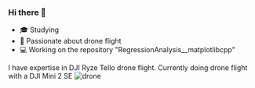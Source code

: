 ### Hi there 👋

- 🎓 Studying 
- 🚁 Passionate about drone flight
- 💻 Working on the repository "RegressionAnalysis__matplotlibcpp"

I have expertise in DJI Ryze Tello drone flight. Currently doing drone flight with a DJI Mini 2 SE
![drone](https://github.com/Saltworker/Saltworker/assets/82200669/5b0dee74-839a-4c2f-adca-c5ee40f2d87a)


<!--
**Saltworker/Saltworker** is a ✨ _special_ ✨ repository because its `README.md` (this file) appears on your GitHub profile.

Here are some ideas to get you started:

- 🔭 I’m currently working on ...
- 🌱 I’m currently learning ...
- 👯 I’m looking to collaborate on ...
- 🤔 I’m looking for help with ...
- 💬 Ask me about ...
- 📫 How to reach me: ...
- 😄 Pronouns: ...
- ⚡ Fun fact: ...
-->
